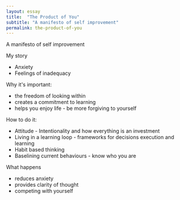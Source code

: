 ```yaml
---
layout: essay
title:  "The Product of You"
subtitle: "A manifesto of self improvement"
permalink: the-product-of-you
---
```


A manifesto of self improvement

My story
- Anxiety 
- Feelings of inadequacy 

Why it's important:
- the freedom of looking within 
- creates a commitment to learning 
- helps you enjoy life - be more forgiving to yourself 

How to do it: 
- Attitude - Intentionality and how everything is an investment 
- Living in a learning loop - frameworks for decisions execution and learning 
- Habit based thinking 
- Baselining current behaviours - know who you are 

What happens 
- reduces anxiety
- provides clarity of thought 
- competing with yourself 
